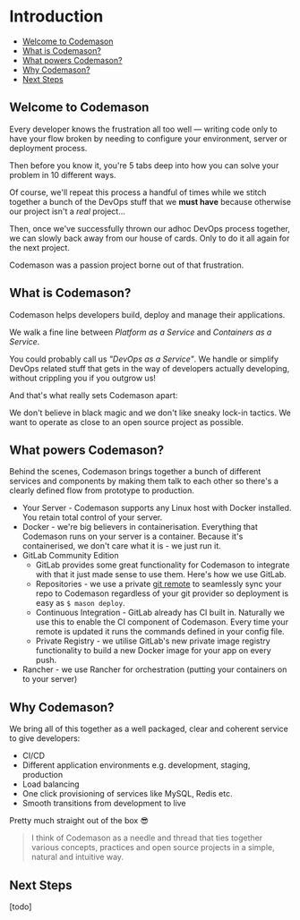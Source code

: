 
# Introduction

- [Welcome to Codemason](#welcome-to-codemason)
- [What is Codemason?](#what-is-codemason)
- [What powers Codemason?](#what-powers-codemason)
- [Why Codemason?](#why-codemason)
- [Next Steps](#next-steps)

<a name="welcome-to-codemason"></a>
## Welcome to Codemason
Every developer knows the frustration all too well — writing code only to have your flow broken by needing to configure your environment, server or deployment process.

Then before you know it, you're 5 tabs deep into how you can solve your problem in 10 different ways.

Of course, we'll repeat this process a handful of times while we stitch together a bunch of the DevOps stuff that we **must have** because otherwise our project isn't a *real* project...

Then, once we've successfully thrown our adhoc DevOps process together, we can slowly back away from our house of cards. Only to do it all again for the next project.

Codemason was a passion project borne out of that frustration.

<a name="what-is-codemason"></a>
## What is Codemason?
Codemason helps developers build, deploy and manage their applications.

We walk a fine line between *Platform as a Service* and *Containers as a Service*.

You could probably call us *"DevOps as a Service"*. We handle or simplify DevOps related stuff that gets in the way of developers actually developing, without crippling you if you outgrow us!

And that's what really sets Codemason apart:

We don't believe in black magic and we don't like sneaky lock-in tactics. We want to operate as close to an open source project as possible.

<a name="what-powers-codemason"></a>
## What powers Codemason?
Behind the scenes, Codemason brings together a bunch of different services and components by making them talk to each other so there's a clearly defined flow from prototype to production.

- Your Server - Codemason supports any Linux host with Docker installed. You retain total control of your server.
- Docker - we're big believers in containerisation. Everything that Codemason runs on your server is a container. Because it's containerised, we don't care what it is - we just run it.
- GitLab Community Edition
    - GitLab provides some great functionality for Codemason to integrate with that it just made sense to use them. Here's how we use GitLab.
    - Repositories - we use a private [git remote](https://git-scm.com/docs/git-remote) to seamlessly sync your repo to Codemason regardless of your git provider so deployment is easy as `$ mason deploy`.
    - Continuous Integration - GitLab already has CI built in. Naturally we use this to enable the CI component of Codemason. Every time your remote is updated it runs the commands defined in your config file.
    - Private Registry - we utilise GitLab's new private image registry functionality to build a new Docker image for your app on every push.
- Rancher - we use Rancher for orchestration (putting your containers on to your server)

<a name="why-codemason"></a>
## Why Codemason?
We bring all of this together as a well packaged, clear and coherent service to give developers:
- CI/CD
- Different application environments e.g. development, staging, production
- Load balancing
- One click provisioning of services like MySQL, Redis etc.
- Smooth transitions from development to live

Pretty much straight out of the box 😎

> I think of Codemason as a needle and thread that ties together various concepts, practices and open source projects in a simple, natural and intuitive way.

<a name="next-steps"></a>
## Next Steps
[todo]